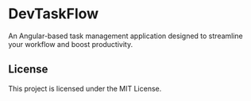 # DevTaskFlow

An Angular-based task management application designed to streamline your workflow and boost productivity.

## License

This project is licensed under the MIT License.
